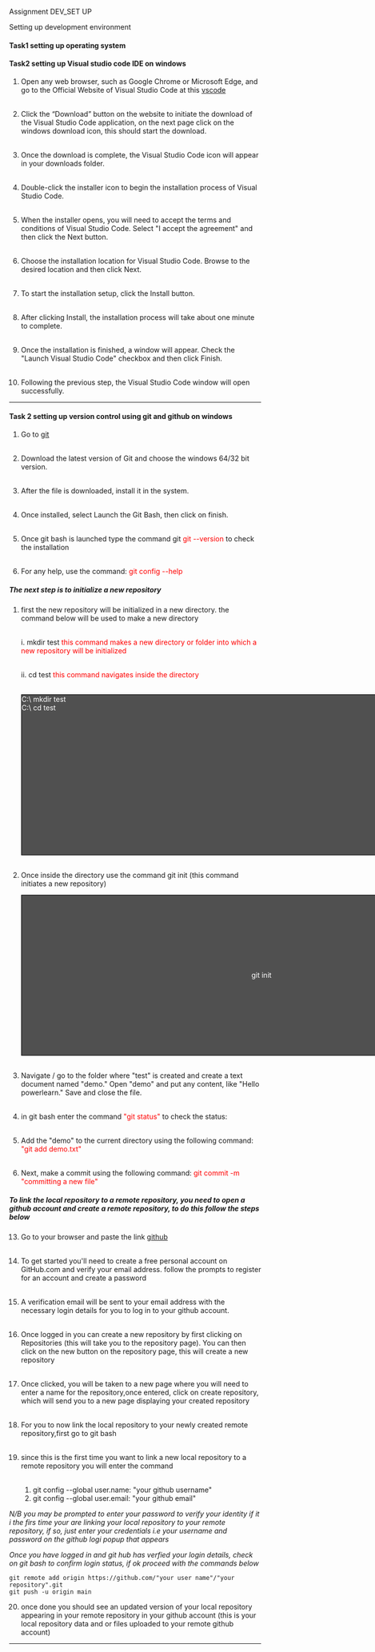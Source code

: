 Assignment DEV_SET UP

Setting up development environment


#### Task1 setting up operating system

#### Task2 setting up Visual studio code IDE on windows

1. Open any web browser, such as Google Chrome or Microsoft Edge, and go to the Official Website of Visual Studio Code at this [vscode](https://code.visualstudio.com/docs/?dv=win) <br><br>

2. Click the “Download” button on the website to initiate the download of the Visual Studio Code application, on the next page click on the windows download icon, this should start the download.<br><br>

3. Once the download is complete, the Visual Studio Code icon will appear in your downloads folder.<br><br>

4. Double-click the installer icon to begin the installation process of Visual Studio Code.<br><br>

5. When the installer opens, you will need to accept the terms and conditions of Visual Studio Code. Select "I accept the agreement" and then click the Next button.<br><br>

6. Choose the installation location for Visual Studio Code. Browse to the desired location and then click Next.<br><br>

7. To start the installation setup, click the Install button.<br><br>

8. After clicking Install, the installation process will take about one minute to complete.<br><br>

9.  Once the installation is finished, a window will appear. Check the "Launch Visual Studio Code" checkbox and then click Finish.<br><br>

10. Following the previous step, the Visual Studio Code window will open successfully.
---

#### Task 2 setting up version control using git and github on windows

1. Go to [git](https://git-scm.com/download/win) <br><br>

2. Download the latest version of Git and choose the windows 64/32 bit version. <br><br>

3. After the file is downloaded, install it in the system. <br><br>

4. Once installed, select Launch the Git Bash, then click on finish. <br><br>

5. Once git bash is launched type the command git <span style="color:red">git --version </span> to check the installation <br><br>

6. For any help, use the command: <span style="color:red">git config --help </span> <br>

##### The next step is to initialize a new repository

1. first the new repository will be initialized in a new directory. the  command below will be used to make a new directory <br><br>

	i. mkdir test <span style="color:red">this command makes a new directory or folder into which a new repository will be initialized </span> <br><br>

	ii. cd test <span style="color:red">this command navigates inside the directory</span><br><br>

    <div style="width:100vw; height:8vh; border:1px solid black;background-color:#505050; color:white; ">
    C:\ mkdir test <br> C:\ cd test
     </div><br>


8. Once inside the directory use the command git init (this command initiates a new repository)
    <br>
    <div style="width:100vw; height:8vh; border:1px solid black;background-color:#505050; color:white; display:flex; justify-content:center; align-items:center;">
     git init
     </div><br>

9. Navigate / go to the folder where "test" is created and create a text document named "demo." Open "demo" and put any content, like "Hello powerlearn." Save and close the file.<br><br>

10. in git bash enter the command <span style="color:red">"git status"</span> to check the status:<br><br>

11. Add the "demo" to the current directory using the following command: <span style="color:red">"git add demo.txt"</span><br><br>

12. Next, make a commit using the following command: <span style="color:red">git commit -m "committing a new file"</span><br>
	
##### To link the local repository to a remote repository, you need to open a github account and create a remote repository, to do this follow the steps below

13. Go to your browser and paste the link [github](https://github.com/)<br><br>

14. To get started you'll need to create a free personal account on GitHub.com and verify your email address. follow the prompts to register for an account and create a password<br><br>

15. A verification email will be sent to your email address with the necessary login details for you to log in to your github account.<br><br>

16. Once logged in you can create a new repository by first clicking on Repositories (this will take you to the repository page). You can then click on the new button on the repository page, this will create a new repository <br><br>

17. Once clicked, you will be taken to a new page where you will need to enter a name for the repository,once entered, click on create repository, which will send you to a new page displaying your created repository<br><br>

18. For you to now link the local repository to your newly created remote repository,first go to git bash<br><br>

19. since this is the first time you want to link a new local repository to a remote repository you will enter the command <br><br>

	1. git config --global user.name: "your github username"
	2. git config --global user.email: "your github email"

*N/B you may be prompted to enter your password to verify your identity if it i the firs time your are linking your local repository to your remote repository, if so, just enter your credentials i.e your username and password on the github logi popup that appears*

*Once you have logged in and git hub has verfied your login details, check on git bash to confirm login status, if ok proceed with the commands below*

	git remote add origin https://github.com/"your user name"/"your repository".git
	git push -u origin main

20. once done you should see an updated version of your local repository appearing in your remote repository in your github account (this is your local repository data and or files uploaded to your remote github account)
---